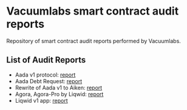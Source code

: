 # Vacuumlabs smart contract audit reports
Repository of smart contract audit reports performed by Vacuumlabs.

## List of Audit Reports

* Aada v1 protocol: [report](./reports/aada-v1.pdf)
* Aada Debt Request: [report](./reports/aada-debt-request-v1.pdf)
* Rewrite of Aada v1 to Aiken: [report](./reports/aada-v1.1.pdf)
* Agora, Agora-Pro by Liqwid: [report](./reports/liqwid-agora-v1.pdf)
* Liqwid v1 app: [report](./reports/liqwid-app-v1.0.pdf)

